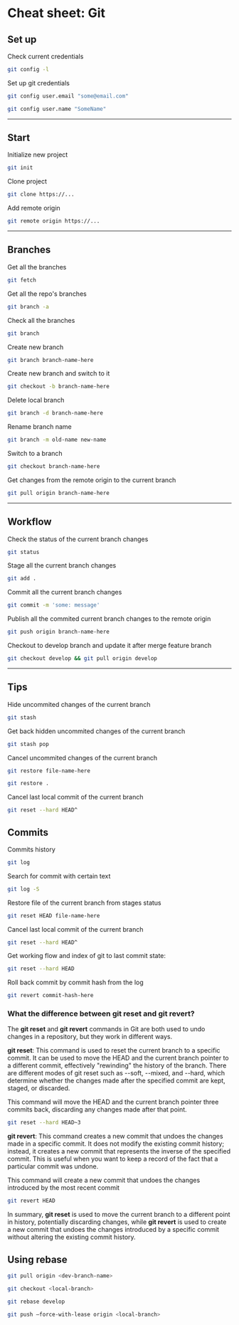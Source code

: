 # Cheat sheet: Git

## Set up

Check current credentials

```bash
git config -l
```

Set up git credentials

```bash
git config user.email "some@email.com"
```

```bash
git config user.name "SomeName"
```

---

## Start

Initialize new project

```bash
git init
```

Clone project

```bash
git clone https://...
```

Add remote origin

```bash
git remote origin https://...
```

---

## Branches

Get all the branches

```bash
git fetch
```

Get all the repo's branches

```bash
git branch -a
```

Check all the branches

```bash
git branch
```

Create new branch

```bash
git branch branch-name-here
```

Create new branch and switch to it

```bash
git checkout -b branch-name-here
```

Delete local branch

```bash
git branch -d branch-name-here
```

Rename branch name

```bash
git branch -m old-name new-name
```

Switch to a branch

```bash
git checkout branch-name-here
```

Get changes from the remote origin to the current branch

```bash
git pull origin branch-name-here
```

---

## Workflow

Check the status of the current branch changes

```bash
git status
```

Stage all the current branch changes

```bash
git add .
```

Commit all the current branch changes

```bash
git commit -m 'some: message'
```

Publish all the commited current branch changes to the remote origin

```bash
git push origin branch-name-here
```

Checkout to develop branch and update it after merge feature branch

```bash
git checkout develop && git pull origin develop
```

---

## Tips

Hide uncommited changes of the current branch

```bash
git stash
```

Get back hidden uncommited changes of the current branch

```bash
git stash pop
```

Cancel uncommited changes of the current branch

```bash
git restore file-name-here
```

```bash
git restore .
```

Cancel last local commit of the current branch

```bash
git reset --hard HEAD^
```

## Commits

Commits history

```bash
git log
```

Search for commit with certain text

```bash
git log -S
```

Restore file of the current branch from stages status

```bash
git reset HEAD file-name-here
```

Cancel last local commit of the current branch

```bash
git reset --hard HEAD^
```

Get working flow and index of git to last commit state:

```bash
git reset --hard HEAD
```

Roll back commit by commit hash from the log

```bash
git revert commit-hash-here
```

### What the difference between git reset and git revert?

The **git reset** and **git revert** commands in Git are both used to undo changes in a repository, but they work in different ways.

**git reset**: This command is used to reset the current branch to a specific commit. It can be used to move the HEAD and the current branch pointer to a different commit, effectively "rewinding" the history of the branch. There are different modes of git reset such as --soft, --mixed, and --hard, which determine whether the changes made after the specified commit are kept, staged, or discarded.

This command will move the HEAD and the current branch pointer three commits back, discarding any changes made after that point.

```bash
git reset --hard HEAD~3
```

**git revert**: This command creates a new commit that undoes the changes made in a specific commit. It does not modify the existing commit history; instead, it creates a new commit that represents the inverse of the specified commit. This is useful when you want to keep a record of the fact that a particular commit was undone.

This command will create a new commit that undoes the changes introduced by the most recent commit

```bash
git revert HEAD
```

In summary, **git reset** is used to move the current branch to a different point in history, potentially discarding changes, while **git revert** is used to create a new commit that undoes the changes introduced by a specific commit without altering the existing commit history.

## Using rebase

```bash
git pull origin <dev-branch-name>
```

```bash
git checkout <local-branch>
```

```bash
git rebase develop
```

```bash
git push —force-with-lease origin <local-branch>
```
